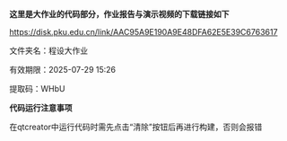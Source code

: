 **这里是大作业的代码部分，作业报告与演示视频的下载链接如下**

https://disk.pku.edu.cn/link/AAC95A9E190A9E48DFA62E5E39C6763617

文件夹名：程设大作业

有效期限：2025-07-29 15:26

提取码：WHbU


**代码运行注意事项**

在qtcreator中运行代码时需先点击“清除”按钮后再进行构建，否则会报错
